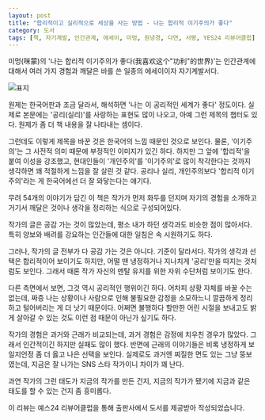 ```yaml
---
layout: post
title: "합리적이고 실리적으로 세상을 사는 방법 - 나는 합리적 이기주의가 좋다"
category: 도서
tags: [책, 자기계발, 인간관계, 에세이, 미멍, 원녕경, 다연, 서평, YES24 리뷰어클럽]
---
```


미멍(咪蒙)의
'나는 합리적 이기주의가 좋다(我喜欢这个"功利"的世界)'는
인간관계에 대해서 여러 가지 경험과 깨달은 바를 쓴 일종의 에세이이자 자기계발서다.

![표지](https://lh3.googleusercontent.com/-5ePoABuOrpo/WiN8JaHqmQI/AAAAAAAAbdI/-4SAeU4aSfcqEIeRCKKZOeudlmGkco5qACE0YBhgL/s480/if-you-want-it-work-for-it-book.jpg)

원제는 한국어판과 조금 달라서,
해석하면 '나는 이 공리적인 세계가 좋다' 정도이다.
실제로 본문에는 '공리(실리)'를 사랑하는 표현도 많이 나오고,
아예 그런 제목의 챕터도 있다.
원제가 좀 더 책 내용을 잘 나타내는 셈이다.

그런데도 이렇게 제목을 바꾼 것은 한국어의 느낌 때문인 것으로 보인다.
물론, '이기주의'는 그 사전적 의미 때문에 부정적인 이미지가 있긴 하다.
하지만 그 앞에 '합리적'을 붙여 이성을 강조했고,
현대인들이 '개인주의'를 '이기주의'로 많이 착각한다는 것까지 생각하면
꽤 적절하게 느낌을 잘 살린 것 같다.
공리나 실리, 개인주의보다 '합리적 이기주의'라는 게 한국어에선 더 잘 와닿는다는 얘기다.

무려 54개의 이야기가 담긴 이 책은
작가가 먼저 화두를 던지며 자기의 경험을 소개하고
거기서 깨달은 것이나 생각을 정리하는 식으로 구성되어있다.

작가의 글은 공감 가는 것이 많았는데,
평소 내가 하던 생각과도 비슷한 점이 많아서다.
특히 양보와 배려를 강요하는 인간들에 대한 일침은 속 시원하기도 하다.

그러나, 작가의 글 전부가 다 공감 가는 것은 아니다.
기준이 달라서다.
작가의 생각과 선택은 합리적이어 보이기도 하지만,
어떨 땐 냉정하거나 지나치게 '공리'만을 따지는 것처럼도 보인다.
그래서 때론 작가 자신의 멘탈 유지를 위한 자위 수단처럼 보이기도 한다.

다른 측면에서 보면, 그것 역시 공리적인 행위이긴 하다.
어차피 상황 자체를 바꿀 수는 없는데,
짜증 나는 상황이나 사람으로 인해 불필요한 감정을 소모하느니
깔끔하게 정리하고 털어버리는 게 더 낫기 때문이다.
어쩌면 불행하다 할만한 어린 시절을 보내고도
밝게 살아갈 수 있는 것도 이런 점 때문이 아닌가 싶기도 하다.

작가의 경험은 과거와 근래가 비교되는데,
과거 경험은 감정에 치우친 경우가 많았다.
그래서 인간적이긴 하지만 실패도 많이 했다.
반면에 근래의 이야기들은 비록 냉정하게 보일지언정 좀 더 옳고 나은 선택을 보인다.
실제로도 과거엔 찌질한 면도 있는 그냥 뚱보였는데,
지금은 잘 나가는 SNS 스타 작가이니 차이가 꽤 난다.

과연 작가의 그런 태도가 지금의 작가를 만든 건지,
지금의 작가가 됐기에 지금과 같은 태도를 할 수 있는 건지 좀 흥미롭다.



<div class="im im-info">
이 리뷰는 예스24 리뷰어클럽을 통해 출판사에서 도서를 제공받아 작성되었습니다.
</div>
